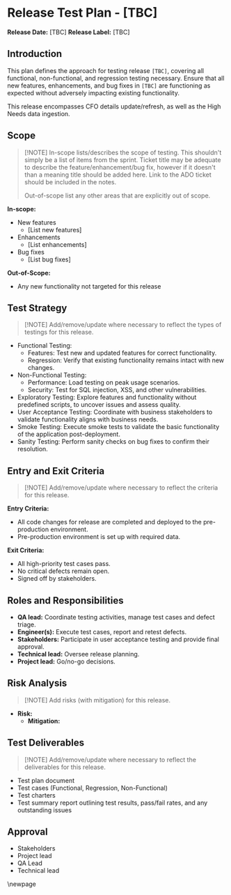 # Release Test Plan - [TBC]

**Release Date:** [TBC]
**Release Label:** [TBC]

## Introduction

This plan defines the approach for testing release `[TBC]`, covering all functional, non-functional, and regression testing necessary.
Ensure that all new features, enhancements, and bug fixes in `[TBC]` are functioning as expected without adversely impacting existing functionality.

This release encompasses CFO details update/refresh, as well as the High Needs data ingestion.

## Scope
>
>[!NOTE]
>In-scope lists/describes the scope of testing. This shouldn't simply be a list of items from the sprint.
>Ticket title may be adequate to describe the feature/enhancement/bug fix,
>however if it doesn't than a meaning title should be added here.
> Link to the ADO ticket should be included in the notes.
>
>Out-of-scope list any other areas that are explicitly out of scope.

**In-scope:**

- New features
  - [List new features]
- Enhancements
  - [List enhancements]
- Bug fixes
  - [List bug fixes]

**Out-of-Scope:**

- Any new functionality not targeted for this release

## Test Strategy
>
>[!NOTE]
>Add/remove/update where necessary to reflect the types of testings for this release.

- Functional Testing:
  - Features: Test new and updated features for correct functionality.
  - Regression: Verify that existing functionality remains intact with new changes.
- Non-Functional Testing:
  - Performance: Load testing on peak usage scenarios.
  - Security: Test for SQL injection, XSS, and other vulnerabilities.
- Exploratory Testing: Explore features and functionality without predefined scripts, to uncover issues and assess quality.
- User Acceptance Testing: Coordinate with business stakeholders to validate functionality aligns with business needs.
- Smoke Testing: Execute smoke tests to validate the basic functionality of the application post-deployment.
- Sanity Testing: Perform sanity checks on bug fixes to confirm their resolution.

## Entry and Exit Criteria
>
>[!NOTE]
>Add/remove/update where necessary to reflect the criteria for this release.

**Entry Criteria:**

- All code changes for release are completed and deployed to the pre-production environment.
- Pre-production environment is set up with required data.

**Exit Criteria:**

- All high-priority test cases pass.
- No critical defects remain open.
- Signed off by stakeholders.

## Roles and Responsibilities

- **QA lead:** Coordinate testing activities, manage test cases and defect triage.
- **Engineer(s):** Execute test cases, report and retest defects.
- **Stakeholders:** Participate in user acceptance testing and provide final approval.
- **Technical lead:** Oversee release planning.
- **Project lead:** Go/no-go decisions.

## Risk Analysis
>
>[!NOTE]
>Add risks (with mitigation) for this release.

- **Risk:**
  - **Mitigation:**

## Test Deliverables
>
>[!NOTE]
>Add/remove/update where necessary to reflect the deliverables for this release.

- Test plan document
- Test cases (Functional, Regression, Non-Functional)
- Test charters
- Test summary report outlining test results, pass/fail rates, and any outstanding issues

## Approval

- Stakeholders
- Project lead
- QA Lead
- Technical lead

<!-- Leave the rest of this page blank -->
\newpage
